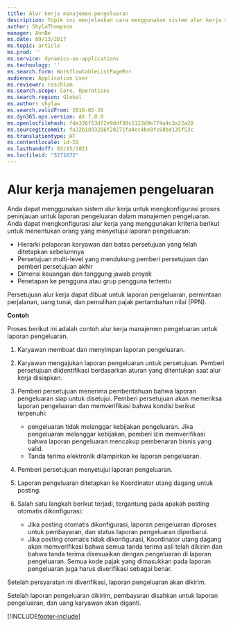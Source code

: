 ```yaml
---
title: Alur kerja manajemen pengeluaran
description: Topik ini menjelaskan cara menggunakan sistem alur kerja di Microsoft Dynamics 365 Finance, untuk mengkonfigurasi proses peninjauan untuk laporan pengeluaran dalam manajemen pengeluaran.
author: ShylaThompson
manager: AnnBe
ms.date: 09/13/2017
ms.topic: article
ms.prod: ''
ms.service: dynamics-ax-applications
ms.technology: ''
ms.search.form: WorkflowtableListPageRnr
audience: Application User
ms.reviewer: roschlom
ms.search.scope: Core, Operations
ms.search.region: Global
ms.author: shylaw
ms.search.validFrom: 2016-02-28
ms.dyn365.ops.version: AX 7.0.0
ms.openlocfilehash: fde336f53d72e9ddf38c5123d9e774a4c3a22a28
ms.sourcegitcommit: fa32b1893286f20271fa4ec4be8fc68bd135f53c
ms.translationtype: HT
ms.contentlocale: id-ID
ms.lasthandoff: 02/15/2021
ms.locfileid: "5271672"
---
```

# <a name="expense-management-workflow"></a>Alur kerja manajemen pengeluaran

Anda dapat menggunakan sistem alur kerja untuk mengkonfigurasi proses peninjauan untuk laporan pengeluaran dalam manajemen pengeluaran. Anda dapat mengkonfigurasi alur kerja yang menggunakan kriteria berikut untuk menentukan orang yang menyetujui laporan pengeluaran:

- Hierarki pelaporan karyawan dan batas persetujuan yang telah ditetapkan sebelumnya
- Persetujuan multi-level yang mendukung pemberi persetujuan dan pemberi persetujuan akhir
- Dimensi keuangan dan tanggung jawab proyek
- Penetapan ke pengguna atau grup pengguna tertentu

Persetujuan alur kerja dapat dibuat untuk laporan pengeluaran, permintaan perjalanan, uang tunai, dan pemulihan pajak pertambahan nilai (PPN).

**Contoh**

Proses berikut ini adalah contoh alur kerja manajemen pengeluaran untuk laporan pengeluaran.

1. Karyawan membuat dan menyimpan laporan pengeluaran.
2. Karyawan mengajukan laporan pengeluaran untuk persetujuan. Pemberi persetujuan diidentifikasi berdasarkan aturan yang ditentukan saat alur kerja disiapkan.
3. Pemberi persetujuan menerima pemberitahuan bahwa laporan pengeluaran siap untuk disetujui. Pemberi persetujuan akan memeriksa laporan pengeluaran dan memverifikasi bahwa kondisi berikut terpenuhi:

    - pengeluaran tidak melanggar kebijakan pengeluaran. Jika pengeluaran melanggar kebijakan, pemberi izin memverifikasi bahwa laporan pengeluaran mencakup pembenaran bisnis yang valid.
    - Tanda terima elektronik dilampirkan ke laporan pengeluaran.

4. Pemberi persetujuan menyetujui laporan pengeluaran.
5. Laporan pengeluaran ditetapkan ke Koordinator utang dagang untuk posting.
6. Salah satu langkah berikut terjadi, tergantung pada apakah posting otomatis dikonfigurasi:

    - Jika posting otomatis dikonfigurasi, laporan pengeluaran diproses untuk pembayaran, dan status laporan pengeluaran diperbarui.
    - Jika posting otomatis tidak dikonfigurasi, Koordinator utang dagang akan memverifikasi bahwa semua tanda terima asli telah dikirim dan bahwa tanda terima disesuaikan dengan pengeluaran di laporan pengeluaran. Semua kode pajak yang dimasukkan pada laporan pengeluaran juga harus diverifikasi sebagai benar.

Setelah persyaratan ini diverifikasi, laporan pengeluaran akan dikirim.

Setelah laporan pengeluaran dikirim, pembayaran disahkan untuk laporan pengeluaran, dan uang karyawan akan diganti.


[!INCLUDE[footer-include](../includes/footer-banner.md)]
